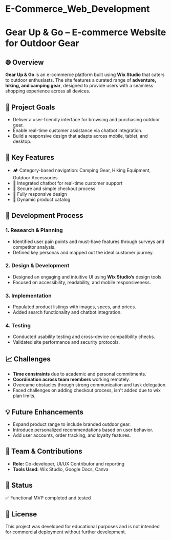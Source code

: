 # E-Commerce_Web_Development
# Gear Up & Go – E-commerce Website for Outdoor Gear

## 🌐 Overview
**Gear Up & Go** is an e-commerce platform built using **Wix Studio** that caters to outdoor enthusiasts. The site features a curated range of **adventure, hiking, and camping gear**, designed to provide users with a seamless shopping experience across all devices.



## 🎯 Project Goals
- Deliver a user-friendly interface for browsing and purchasing outdoor gear.
- Enable real-time customer assistance via chatbot integration.
- Build a responsive design that adapts across mobile, tablet, and desktop.


## 🚀 Key Features
- 🏕️ Category-based navigation: Camping Gear, Hiking Equipment, Outdoor Accessories
- 💬 Integrated chatbot for real-time customer support
- 🔐 Secure and simple checkout process
- 📱 Fully responsive design
- 🛒 Dynamic product catalog


## 🔧 Development Process

### 1. Research & Planning
- Identified user pain points and must-have features through surveys and competitor analysis.
- Defined key personas and mapped out the ideal customer journey.

### 2. Design & Development
- Designed an engaging and intuitive UI using **Wix Studio’s** design tools.
- Focused on accessibility, readability, and mobile responsiveness.

### 3. Implementation
- Populated product listings with images, specs, and prices.
- Added search functionality and chatbot integration.

### 4. Testing
- Conducted usability testing and cross-device compatibility checks.
- Validated site performance and security protocols.


## 📈 Challenges
- **Time constraints** due to academic and personal commitments.
- **Coordination across team members** working remotely.
- Overcame obstacles through strong communication and task delegation.
- Faced challenges on adding checkout process, isn't added due to wix plan limits.


## 💡 Future Enhancements
- Expand product range to include branded outdoor gear.
- Introduce personalized recommendations based on user behavior.
- Add user accounts, order tracking, and loyalty features.


## 👥 Team & Contributions
- **Role:** Co-developer, UI/UX Contributor and reporting  
- **Tools Used:** Wix Studio, Google Docs, Canva



## 📌 Status
✅ Functional MVP completed and tested  



## 📝 License
This project was developed for educational purposes and is not intended for commercial deployment without further development.

